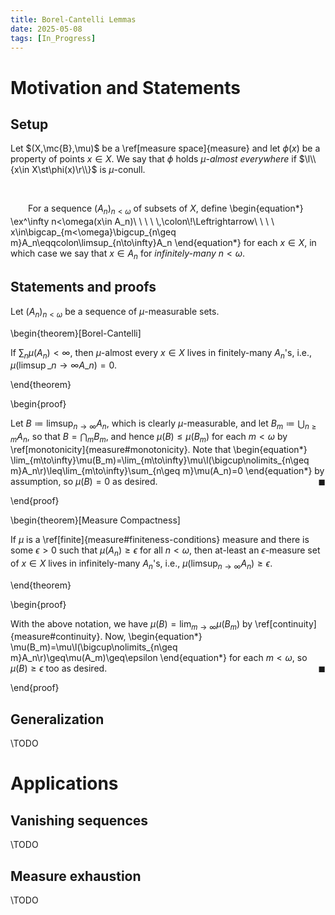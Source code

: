 ```yaml
---
title: Borel-Cantelli Lemmas
date: 2025-05-08
tags: [In_Progress]
---
```


# Motivation and Statements

## Setup

Let $(X,\mc{B},\mu)$ be a \ref[measure space]{measure} and let $\phi(x)$ be a property of points $x\in X$. We say that $\phi$ holds _$\mu$-almost everywhere_ if $\l\\{x\in X\st\phi(x)\r\\}$ is $\mu$-conull.

<br>

&emsp;&emsp;For a sequence $(A_n)_{n<\omega}$ of subsets of $X$, define
\begin{equation*}
    \ex^\infty n<\omega(x\in A\_n)\ \ \ \ \\,\colon\\!\Leftrightarrow\ \ \ \ x\in\bigcap\_{m<\omega}\bigcup\_{n\geq m}A\_n\eqqcolon\limsup\_{n\to\infty}A\_n
\end{equation*}
for each $x\in X$, in which case we say that $x\in A_n$ for _infinitely-many_ $n<\omega$.

## Statements and proofs

Let $(A_n)_{n<\omega}$ be a sequence of $\mu$-measurable sets.

\begin{theorem}[Borel-Cantelli]

If $\sum_n\mu(A_n)<\infty$, then $\mu$-almost every $x\in X$ lives in finitely-many $A_n$'s, i.e., $\mu(\limsup\_{n\to\infty}A\_n)=0$.

\end{theorem}

\begin{proof}

Let $B\coloneqq\limsup_{n\to\infty}A_n$, which is clearly $\mu$-measurable, and let $B_m\coloneqq\bigcup_{n\geq m}A_n$, so that $B=\bigcap_mB_m$, and hence $\mu(B)\leq\mu(B_m)$ for each $m<\omega$ by \ref[monotonicity]{measure#monotonicity}. Note that
\begin{equation*}
    \lim\_{m\to\infty}\mu(B\_m)=\lim\_{m\to\infty}\mu\l(\bigcup\nolimits\_{n\geq m}A\_n\r)\leq\lim\_{m\to\infty}\sum\_{n\geq m}\mu(A\_n)=0
\end{equation*}
by assumption, so $\mu(B)=0$ as desired.<span style="float:right;">$\blacksquare$</span>

\end{proof}

\begin{theorem}[Measure Compactness]

If $\mu$ is a \ref[finite]{measure#finiteness-conditions} measure and there is some $\epsilon>0$ such that $\mu(A_n)\geq\epsilon$ for all $n<\omega$, then at-least an $\epsilon$-measure set of $x\in X$ lives in infinitely-many $A_n$'s, i.e., $\mu(\limsup_{n\to\infty}A_n)\geq\epsilon$.

\end{theorem}

\begin{proof}

With the above notation, we have $\mu(B)=\lim_{m\to\infty}\mu(B_m)$ by \ref[continuity]{measure#continuity}. Now,
\begin{equation*}
    \mu(B_m)=\mu\l(\bigcup\nolimits_{n\geq m}A_n\r)\geq\mu(A_m)\geq\epsilon
\end{equation*}
for each $m<\omega$, so $\mu(B)\geq\epsilon$ too as desired.<span style="float:right;">$\blacksquare$</span>

\end{proof}

## Generalization

\TODO

# Applications

## Vanishing sequences

\TODO

## Measure exhaustion

\TODO
